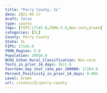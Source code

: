 ```yaml
---
title: "Perry County, IL"
date: 2021-05-17
draft: false
type: county
tags: [FIPS:17145.0,FEMA:5.0,Non-core,Green]
categories: [IL]
County: Perry County
State: IL
FIPS: 17145.0
FEMA_Region: 5.0
Population: 20916.0
NCHS_Urban_Rural_Classification: Non-core
Tests_in_prior_14_days: 3611.0
Fourteen_day_test_rate_per_100000: 17264.0
Percent_Positivity_in_prior_14_days: 0.005
Level: Green
url: /states/IL/perry-county
---
```



